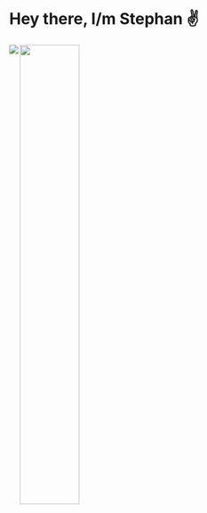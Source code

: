 # Hey there, I/m Stephan ✌️ #

<img align="left" src="https://github-readme-stats.vercel.app/api?username=stfn-ko&count_private=true&show_icons=true&theme=radical"/>

<img align="left" width="46%" src="https://github-readme-stats.vercel.app/api/top-langs/?username=stfn-ko&theme=radical&layout=compact&langs_count=6&hide=javascript,html"/>






